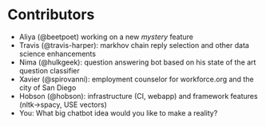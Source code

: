 # Contributors

- Aliya (@beetpoet) working on a new *mystery* feature
- Travis (@travis-harper): markhov chain reply selection and other data science enhancements
- Nima (@hulkgeek): question answering bot based on his state of the art question classifier
- Xavier (@spirovanni): employment counselor for workforce.org and the city of San Diego
- Hobson (@hobson): infrastructure (CI, webapp) and framework features (nltk->spacy, USE vectors)
- You: What big chatbot idea would you like to make a reality?
